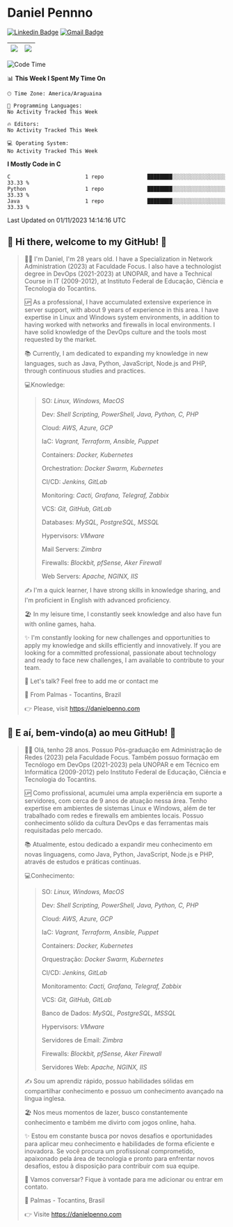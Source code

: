 # Daniel Pennno

[![Linkedin Badge](https://img.shields.io/badge/-LinkedIn-blue?style=for-the-badge&logo=Linkedin&logoColor=white&link=https://www.linkedin.com/in/danielpenno/)](https://www.linkedin.com/in/danielpenno/)
[![Gmail Badge](https://img.shields.io/badge/-Gmail-c14438?style=for-the-badge&logo=Gmail&logoColor=white&link=mailto:contato@danielpenno.com)](mailto:contato@danielpenno.com)

| <a href="https://github.com/danielpenno"><img align="center" src="https://github-readme-stats.vercel.app/api?username=danielpenno" /></a> | <a href="https://github.com/danielpenno"><img align="center" src="https://github-readme-stats.vercel.app/api/top-langs/?username=danielpenno&layout=compact" /></a> |
| ------------- | ------------- |

<!--START_SECTION:waka-->
![Code Time](http://img.shields.io/badge/Code%20Time-33%20hrs%2040%20mins-blue)

📊 **This Week I Spent My Time On** 

```text
🕑︎ Time Zone: America/Araguaina

💬 Programming Languages: 
No Activity Tracked This Week

🔥 Editors: 
No Activity Tracked This Week

💻 Operating System: 
No Activity Tracked This Week
```

**I Mostly Code in C** 

```text
C                        1 repo              ████████░░░░░░░░░░░░░░░░░   33.33 % 
Python                   1 repo              ████████░░░░░░░░░░░░░░░░░   33.33 % 
Java                     1 repo              ████████░░░░░░░░░░░░░░░░░   33.33 % 
```




 Last Updated on 01/11/2023 14:14:16 UTC
<!--END_SECTION:waka-->

## 👋 Hi there, welcome to my GitHub! 🚀

> 🖖🏾 I'm Daniel, I'm 28 years old. I have a Specialization in Network Administration (2023) at Faculdade Focus. I also have a technologist degree in DevOps (2021-2023) at UNOPAR, and have a Technical Course in IT (2009-2012), at Instituto Federal de Educação, Ciência e Tecnologia do Tocantins.
> 
> 🆙 As a professional, I have accumulated extensive experience in server support, with about 9 years of experience in this area. I have expertise in Linux and Windows system environments, in addition to having worked with networks and firewalls in local environments. I have solid knowledge of the DevOps culture and the tools most requested by the market.
> 
> 📚 Currently, I am dedicated to expanding my knowledge in new languages, such as Java, Python, JavaScript, Node.js and PHP, through continuous studies and practices.
> 
> 💻Knowledge:
> > 
> > SO: *Linux, Windows, MacOS*
> > 
> > Dev: *Shell Scripting, PowerShell, Java, Python, C, PHP*
> > 
> > Cloud: *AWS, Azure, GCP*
> > 
> > IaC: *Vagrant, Terraform, Ansible, Puppet*
> > 
> > Containers: *Docker, Kubernetes*
> > 
> > Orchestration: *Docker Swarm, Kubernetes*
> > 
> > CI/CD: *Jenkins, GitLab*
> > 
> > Monitoring: *Cacti, Grafana, Telegraf, Zabbix*
> > 
> > VCS: *Git, GitHub, GitLab*
> > 
> > Databases: *MySQL, PostgreSQL, MSSQL*
> > 
> > Hypervisors: *VMware*
> > 
> > Mail Servers: *Zimbra*
> > 
> > Firewalls: *Blockbit, pfSense, Aker Firewall*
> > 
> > Web Servers: *Apache, NGINX, IIS*
> 
> ✍️ I'm a quick learner, I have strong skills in knowledge sharing, and I'm proficient in English with advanced proficiency.
> 
> 🏖 In my leisure time, I constantly seek knowledge and also have fun with online games, haha.
>
> ✨ I'm constantly looking for new challenges and opportunities to apply my knowledge and skills efficiently and innovatively. If you are looking for a committed professional, passionate about technology and ready to face new challenges, I am available to contribute to your team.
>
> 📧 Let's talk? Feel free to add me or contact me
> 
> 📌 From Palmas - Tocantins, Brazil
> 
> 👉 Please, visit https://danielpenno.com
> 

## 👋 E aí, bem-vindo(a) ao meu GitHub! 🚀

> 🖖🏾 Olá, tenho 28 anos. Possuo Pós-graduação em Administração de Redes (2023) pela Faculdade Focus. Também possuo formação em Tecnólogo em DevOps (2021-2023) pela UNOPAR e em Técnico em Informática (2009-2012) pelo Instituto Federal de Educação, Ciência e Tecnologia do Tocantins.
> 
> 🆙 Como profissional, acumulei uma ampla experiência em suporte a servidores, com cerca de 9 anos de atuação nessa área. Tenho expertise em ambientes de sistemas Linux e Windows, além de ter trabalhado com redes e firewalls em ambientes locais. Possuo conhecimento sólido da cultura DevOps e das ferramentas mais requisitadas pelo mercado.
> 
> 📚 Atualmente, estou dedicado a expandir meu conhecimento em novas linguagens, como Java, Python, JavaScript, Node.js e PHP, através de estudos e práticas contínuas.
> 
> 💻Conhecimento:
> > 
> > SO: *Linux, Windows, MacOS*
> > 
> > Dev: *Shell Scripting, PowerShell, Java, Python, C, PHP*
> > 
> > Cloud: *AWS, Azure, GCP*
> > 
> > IaC: *Vagrant, Terraform, Ansible, Puppet*
> > 
> > Containers: *Docker, Kubernetes*
> > 
> > Orquestração: *Docker Swarm, Kubernetes*
> > 
> > CI/CD: *Jenkins, GitLab*
> > 
> > Monitoramento: *Cacti, Grafana, Telegraf, Zabbix*
> > 
> > VCS: *Git, GitHub, GitLab*
> > 
> > Banco de Dados: *MySQL, PostgreSQL, MSSQL*
> > 
> > Hypervisors: *VMware*
> > 
> > Servidores de Email: *Zimbra*
> > 
> > Firewalls: *Blockbit, pfSense, Aker Firewall*
> > 
> > Servidores Web: *Apache, NGINX, IIS*
> 
> ✍️ Sou um aprendiz rápido, possuo habilidades sólidas em compartilhar conhecimento e possuo um conhecimento avançado na língua inglesa.
> 
> 🏖 Nos meus momentos de lazer, busco constantemente conhecimento e também me divirto com jogos online, haha.
> 
> ✨ Estou em constante busca por novos desafios e oportunidades para aplicar meu conhecimento e habilidades de forma eficiente e inovadora. Se você procura um profissional comprometido, apaixonado pela área de tecnologia e pronto para enfrentar novos desafios, estou à disposição para contribuir com sua equipe.
> 
> 📧 Vamos conversar? Fique à vontade para me adicionar ou entrar em contato.
> 
> 📌 Palmas - Tocantins, Brasil
> 
> 👉 Visite https://danielpenno.com
